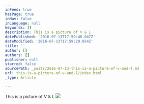 ```yaml
---
inFeed: true
hasPage: true
inNav: false
inLanguage: null
keywords: []
description: This is a picture of V & L
datePublished: '2016-07-13T17:59:40.047Z'
dateModified: '2016-07-13T17:59:29.054Z'
title: ''
author: []
authors: []
publisher: null
starred: false
sourcePath: _posts/2016-07-13-this-is-a-picture-of-v-and-l.md
url: this-is-a-picture-of-v-and-l/index.html
_type: Article

---
```

This is a picture of V & L
![](https://the-grid-user-content.s3-us-west-2.amazonaws.com/0936a9f5-3379-449e-8134-8db531a73dda.jpg)